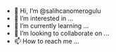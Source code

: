 - 👋 Hi, I’m @salihcanomerogulu
- 👀 I’m interested in ...
- 🌱 I’m currently learning ...
- 💞️ I’m looking to collaborate on ...
- 📫 How to reach me ...

<!---
salihcanomerogulu/salihcanomerogulu is a ✨ special ✨ repository because its `README.md` (this file) appears on your GitHub profile.
You can click the Preview link to take a look at your changes.
--->
